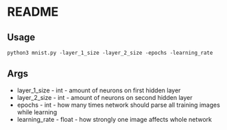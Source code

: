 # README

## Usage

```shell
python3 mnist.py -layer_1_size -layer_2_size -epochs -learning_rate
```

## Args

* layer_1_size - int - amount of neurons on first hidden layer
* layer_2_size - int - amount of neurons on second hidden layer
* epochs - int - how many times network should parse all training images while learning
* learning_rate - float - how strongly one image affects whole network
